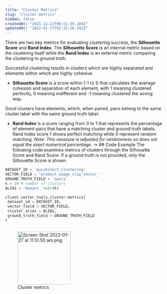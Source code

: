 ```yaml
---
title: "Cluster Metrics"
slug: "cluster-metrics"
hidden: false
createdAt: "2021-12-22T00:51:39.184Z"
updatedAt: "2022-01-27T02:25:16.192Z"
---
```

There are two key metrics for evaluating clustering success, the **Silhouette Score** and **Rand Index**. The **Silhouette Score** is an internal metric based on the clustering itself while the **Rand Index** is an external metric comparing the clustering to ground truth.

Successful clustering results in clusters which are highly separated and elements within which are highly cohesive.

- **Silhouette Score** is a score within (-1 to 1) that calculates the average cohesion and separation of each element, with 1 meaning clustered perfectly, 0 meaning indifferent and -1 meaning clustered the wrong way.

Good clusters have elements, which, when paired, pairs belong to the same cluster label with the same ground truth label.


- **Rand Index** is a score ranging from 0 to 1 that represents the percentage of element pairs that have a matching cluster and ground truth labels. Rand Index score 1 shows perfect matching while 0 represent random matching. *Note: This measure is adjusted for randomness so does not equal the exact numerical percentage.*
-> ## Code Example
The following code examines metrics of clusters through the Silhouette Score and Rand Score. If a ground truth is not provided, only the Silhouette Score is shown.
```python Python (SDK)
DATASET_ID = 'quickstart_clustering'
VECTOR_FIELD = 'product_image_clip_vector_'
GROUND_TRUTH_FIELD = 'query'
k = 10 # number of clusters
ALIAS = 'kmeans_'+str(k)

client.vector_tools.cluster.metrics(
 dataset_id = DATASET_ID,
 vector_field = VECTOR_FIELD,
 cluster_alias = ALIAS,
 ground_truth_field = GROUND_TRUTH_FIELD
)

```
```python
```

<figure>
<img src="https://files.readme.io/914c066-Screen_Shot_2022-01-27_at_11.51.50_am.png" width="170" alt="Screen Shot 2022-01-27 at 11.51.50 am.png" />
<figcaption>Cluster metrics</figcaption>
<figure>
